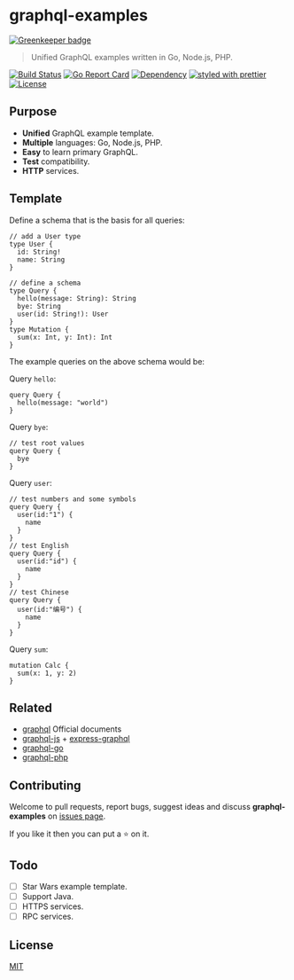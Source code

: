 # graphql-examples

[![Greenkeeper badge](https://badges.greenkeeper.io/WindomZ/graphql-examples.svg)](https://greenkeeper.io/)

> Unified GraphQL examples written in Go, Node.js, PHP.

[![Build Status](https://travis-ci.org/WindomZ/graphql-examples.svg?branch=master)](https://travis-ci.org/WindomZ/graphql-examples)
[![Go Report Card](https://goreportcard.com/badge/github.com/WindomZ/graphql-examples)](https://goreportcard.com/report/github.com/WindomZ/graphql-examples)
[![Dependency](https://david-dm.org/WindomZ/url-generator.svg)](https://david-dm.org/WindomZ/url-generator)
[![styled with prettier](https://img.shields.io/badge/js_styled_with-prettier-brightgreen.svg)](https://github.com/prettier/prettier)
[![License](https://img.shields.io/badge/license-MIT-brightgreen.svg)](https://opensource.org/licenses/MIT)

## Purpose

- **Unified** GraphQL example template.
- **Multiple** languages: Go, Node.js, PHP.
- **Easy** to learn primary GraphQL.
- **Test** compatibility.
- **HTTP** services.

## Template

Define a schema that is the basis for all queries: 
```
// add a User type
type User {
  id: String!
  name: String
}

// define a schema
type Query {
  hello(message: String): String
  bye: String
  user(id: String!): User
}
type Mutation {
  sum(x: Int, y: Int): Int
}
```

The example queries on the above schema would be:

Query `hello`: 
```
query Query {
  hello(message: "world")
}
```

Query `bye`: 
```
// test root values
query Query {
  bye
}
```

Query `user`: 
```
// test numbers and some symbols
query Query {
  user(id:"1") {
    name
  }
}
// test English
query Query {
  user(id:"id") {
    name
  }
}
// test Chinese
query Query {
  user(id:"编号") {
    name
  }
}
```

Query `sum`: 
```
mutation Calc {
  sum(x: 1, y: 2)
}
```

## Related

- [graphql](https://github.com/facebook/graphql) Official documents
- [graphql-js](https://github.com/graphql/graphql-js) + [express-graphql](https://github.com/graphql/express-graphql)
- [graphql-go](https://github.com/graphql-go/graphql)
- [graphql-php](https://github.com/webonyx/graphql-php)

## Contributing

Welcome to pull requests, report bugs, suggest ideas and discuss 
**graphql-examples** on [issues page](https://github.com/WindomZ/graphql-examples/issues).

If you like it then you can put a :star: on it.

## Todo

- [ ] Star Wars example template.
- [ ] Support Java.
- [ ] HTTPS services.
- [ ] RPC services.

## License

[MIT](https://github.com/WindomZ/graphql-examples/blob/master/LICENSE)
